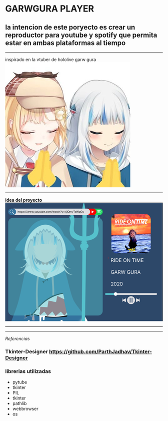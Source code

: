 # GARWGURA PLAYER
## la intencion de este poryecto es crear un reproductor para youtube y spotify que permita estar en ambas plataformas al tiempo

***
inspirado en la vtuber de hololive garw gura
![image](https://github.com/SebastianAsprino/GawrGura_Player/blob/main/.image/OkrEBnTn_400x400.jpg)
***
**idea del proyecto**
![image](https://github.com/SebastianAsprino/GawrGura_Player/blob/main/.image/052507.png)

***
***
*Referencias*

### Tkinter-Designer https://github.com/ParthJadhav/Tkinter-Designer 
### librerias utilizadas 
+ pytube
+ tkinter
+ PIL
+ tkinter
+ pathlib
+ webbrowser
+ os 